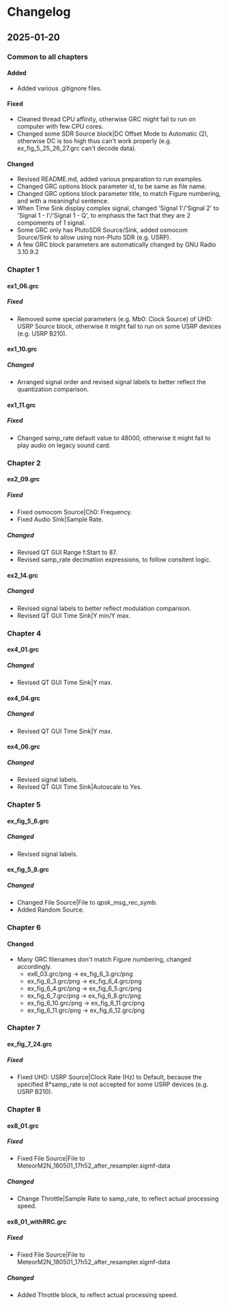 # Changelog

## 2025-01-20

### Common to all chapters

#### Added

- Added various .gitignore files.

#### Fixed

- Cleaned thread CPU affinity, otherwise GRC might fail to run on computer with few CPU cores.
- Changed some SDR Source block|DC Offset Mode to Automatic (2), otherwise DC is too high thus can't work properly (e.g. ex_fig_5_25_26_27.grc can't decode data).

#### Changed

- Revised README.md, added various preparation to run examples.
- Changed GRC options block parameter id, to be same as file name.
- Changed GRC options block parameter title, to match Figure numbering, and with a meaningful sentence.
- When Time Sink display complex signal, changed 'Signal 1'/'Signal 2' to 'Signal 1 - I'/'Signal 1 - Q', to emphasis the fact that they are 2 compoments of 1 signal.
- Some GRC only has PlutoSDR Source/Sink, added osmocom Source/Sink to allow using non-Pluto SDR (e.g. USRP).
- A few GRC block parameters are automatically changed by GNU Radio 3.10.9.2

### Chapter 1

#### ex1_06.grc

##### Fixed

- Removed some special parameters (e.g. Mb0: Clock Source) of UHD: USRP Source block, otherwise it might fail to run on some USRP devices (e.g. USRP B210).

#### ex1_10.grc

##### Changed

- Arranged signal order and revised signal labels to better reflect the quantization comparison.

#### ex1_11.grc

##### Fixed

- Changed samp_rate default value to 48000, otherwise it might fail to play audio on legacy sound card.

### Chapter 2

#### ex2_09.grc

##### Fixed

- Fixed osmocom Source|Ch0: Frequency.
- Fixed Audio Sink|Sample Rate.

##### Changed

- Revised QT GUI Range f:Start to 87.
- Revised samp_rate decimation expressions, to follow consitent logic.

#### ex2_14.grc

##### Changed

- Revised signal labels to better reflect modulation comparison.
- Revised QT GUI Time Sink|Y min/Y max.

### Chapter 4

#### ex4_01.grc

##### Changed

- Revised QT GUI Time Sink|Y max.

#### ex4_04.grc

##### Changed

- Revised QT GUI Time Sink|Y max.

#### ex4_06.grc

##### Changed

- Revised signal labels.
- Revised QT GUI Time Sink|Autoscale to Yes.

### Chapter 5

#### ex_fig_5_6.grc

##### Changed

- Revised signal labels.

#### ex_fig_5_8.grc

##### Changed

- Changed File Source|File to qpsk_msg_rec_symb.
- Added Random Source.

### Chapter 6

#### Changed

- Many GRC filenames don't match Figure numbering, changed accordingly.
  - ex6_03.grc/png      -> ex_fig_6_3.grc/png
  - ex_fig_6_3.grc/png  -> ex_fig_6_4.grc/png
  - ex_fig_6_4.grc/png  -> ex_fig_6_5.grc/png
  - ex_fig_6_7.grc/png  -> ex_fig_6_8.grc/png
  - ex_fig_6_10.grc/png -> ex_fig_6_11.grc/png
  - ex_fig_6_11.grc/png -> ex_fig_6_12.grc/png

### Chapter 7

#### ex_fig_7_24.grc

##### Fixed

- Fixed UHD: USRP Source|Clock Rate (Hz) to Default, because the specified 8*samp_rate is not accepted for some USRP devices (e.g. USRP B210).

### Chapter 8

#### ex8_01.grc

##### Fixed

- Fixed File Source|File to MeteorM2N_180501_17h52_after_resampler.sigmf-data

##### Changed

- Change Throttle|Sample Rate to samp_rate, to reflect actual processing speed.

#### ex8_01_withRRC.grc

##### Fixed

- Fixed File Source|File to MeteorM2N_180501_17h52_after_resampler.sigmf-data

##### Changed

- Added Throttle block, to reflect actual processing speed.
